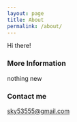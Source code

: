 ```yaml
---
layout: page
title: About
permalink: /about/
---
```


Hi there!

### More Information

nothing new

### Contact me

[sky53555@gmail.com](mailto:sky53555@gmail.com)
